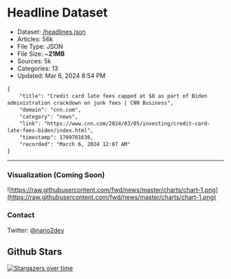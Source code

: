 # Headline Dataset

- Dataset: [/headlines.json](https://raw.githubusercontent.com/fwd/news/master/headlines.json) 
- Articles: 56k
- File Type: JSON
- File Size: ~**21MB**
- Sources: 5k
- Categories: 13
- Updated: Mar 6, 2024 8:54 PM

```
{
    "title": "Credit card late fees capped at $8 as part of Biden administration crackdown on junk fees | CNN Business",
    "domain": "cnn.com",
    "category": "news",
    "link": "https://www.cnn.com/2024/03/05/investing/credit-card-late-fees-biden/index.html",
    "timestamp": 1709701636,
    "recorded": "March 6, 2024 12:07 AM"
}
```

---

### Visualization (Coming Soon)

![https://raw.githubusercontent.com/fwd/news/master/charts/chart-1.png](https://raw.githubusercontent.com/fwd/news/master/charts/chart-1.png)

### Contact 

Twitter: [@nano2dev](https://twitter.com/nano2dev)

## Github Stars

[![Stargazers over time](https://starchart.cc/fwd/news.svg)](https://starchart.cc/fwd/news)
